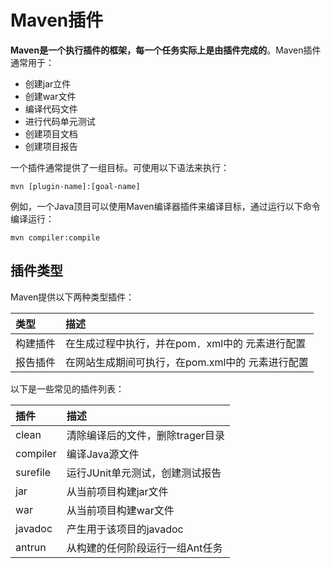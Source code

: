 # Maven插件

**Maven是一个执行插件的框架，每一个任务实际上是由插件完成的**。Maven插件通常用于：
* 创建jar立件
* 创建war文件
* 编译代码文件
* 进行代码单元测试
* 创建项目文档
* 创建项目报告

一个插件通常提供了一组目标。可使用以下语法来执行：

``` mvn
mvn [plugin-name]:[goal-name]
```

例如，一个Java顶目可以使用Maven编译器插件来编译目标，通过运行以下命令编译运行：
``` mvn 
mvn compiler:compile
```

## 插件类型

Maven提供以下两种类型插件：

|类型|描述
|:---|:---
|构建插件|在生成过程中执行，并在pom．xml中的 元素进行配置
|报告插件|在网站生成期间可执行，在pom.xml中的 元素进行配置

以下是一些常见的插件列表：

|插件|描述
|:---|:---
|clean|清除编译后的文件，删除trager目录
|compiler|编译Java源文件
|surefile|运行JUnit单元测试，创建测试报告
|jar|从当前项目构建jar文件
|war|从当前项目构建war文件
|javadoc|产生用于该项目的javadoc
|antrun|从构建的任何阶段运行一组Ant任务